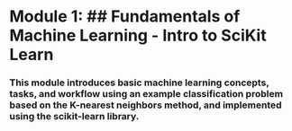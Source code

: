 
# Module 1: ## Fundamentals of Machine Learning - Intro to SciKit Learn

### This module introduces basic machine learning concepts, tasks, and workflow using an example classification problem based on the K-nearest neighbors method, and implemented using the scikit-learn library.
